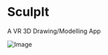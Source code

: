 # SculpIt
A VR 3D Drawing/Modelling App

![Image](https://github.com/user-attachments/assets/3b49fab6-463e-4310-9b0b-4b308035eeb0)
